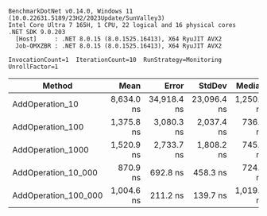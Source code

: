 ```

BenchmarkDotNet v0.14.0, Windows 11 (10.0.22631.5189/23H2/2023Update/SunValley3)
Intel Core Ultra 7 165H, 1 CPU, 22 logical and 16 physical cores
.NET SDK 9.0.203
  [Host]     : .NET 8.0.15 (8.0.1525.16413), X64 RyuJIT AVX2
  Job-OMXZBR : .NET 8.0.15 (8.0.1525.16413), X64 RyuJIT AVX2

InvocationCount=1  IterationCount=10  RunStrategy=Monitoring  
UnrollFactor=1  

```
| Method               | Mean       | Error       | StdDev      | Median     | Min      | Max         |
|--------------------- |-----------:|------------:|------------:|-----------:|---------:|------------:|
| AddOperation_10      | 8,634.0 ns | 34,918.4 ns | 23,096.4 ns | 1,250.0 ns | 970.0 ns | 74,360.0 ns |
| AddOperation_100     | 1,375.8 ns |  3,080.3 ns |  2,037.4 ns |   736.0 ns | 530.0 ns |  7,148.0 ns |
| AddOperation_1000    | 1,520.9 ns |  2,733.7 ns |  1,808.2 ns |   745.0 ns | 619.6 ns |  6,423.2 ns |
| AddOperation_10_000  |   870.9 ns |    692.8 ns |    458.3 ns |   724.0 ns | 538.9 ns |  2,112.3 ns |
| AddOperation_100_000 | 1,004.6 ns |    211.2 ns |    139.7 ns | 1,019.5 ns | 693.1 ns |  1,188.5 ns |
